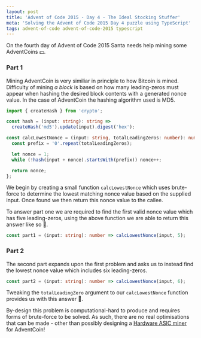 ```yaml
---
layout: post
title: 'Advent of Code 2015 - Day 4 - The Ideal Stocking Stuffer'
meta: 'Solving the Advent of Code 2015 Day 4 puzzle using TypeScript'
tags: advent-of-code advent-of-code-2015 typescript
---
```


On the fourth day of Advent of Code 2015 Santa needs help mining some AdventCoins 💵.

<!--more-->

### Part 1

Mining AdventCoin is very similiar in principle to how Bitcoin is mined.
Difficulty of mining _a block_ is based on how many leading-zeros must appear when hashing the desired block contents with a generated nonce value.
In the case of AdventCoin the hashing algorithm used is MD5.

```typescript
import { createHash } from 'crypto';

const hash = (input: string): string =>
  createHash('md5').update(input).digest('hex');

const calcLowestNonce = (input: string, totalLeadingZeros: number): number => {
  const prefix = '0'.repeat(totalLeadingZeros);

  let nonce = 1;
  while (!hash(input + nonce).startsWith(prefix)) nonce++;

  return nonce;
};
```

We begin by creating a small function `calcLowestNonce` which uses brute-force to determine the lowest matching nonce value based on the supplied input.
Once found we then return this nonce value to the callee.

To answer part one we are required to find the first valid nonce value which has five leading-zeros, using the above function we are able to return this answer like so 🌟.

```typescript
const part1 = (input: string): number => calcLowestNonce(input, 5);
```

### Part 2

The second part expands upon the first problem and asks us to instead find the lowest nonce value which includes six leading-zeros.

```typescript
const part2 = (input: string): number => calcLowestNonce(input, 6);
```

Tweaking the `totalLeadingZero` argument to our `calcLowestNonce` function provides us with this answer 🌟.

By-design this problem is computational-hard to produce and requires forms of brute-force to be solved.
As such, there are no real optimisations that can be made - other than possibly designing a [Hardware ASIC miner](https://en.bitcoin.it/wiki/ASIC) for AdventCoin!
